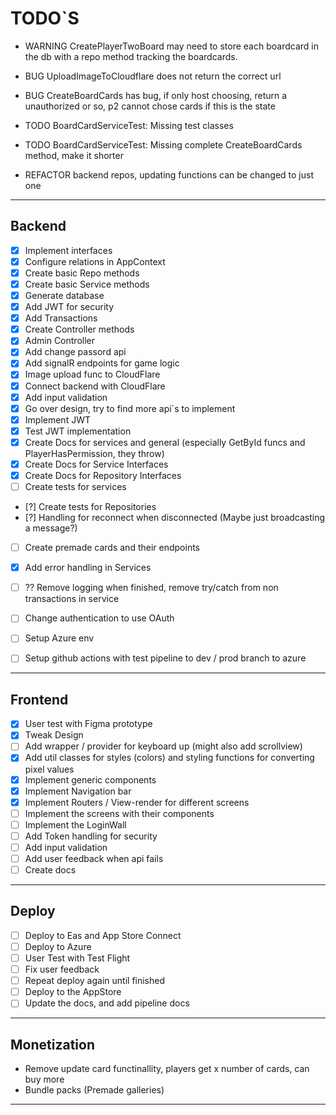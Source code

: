 # TODO`S

- WARNING CreatePlayerTwoBoard may need to store each boardcard in the db with a repo method tracking the boardcards.
- BUG UploadImageToCloudflare does not return the correct url
- BUG CreateBoardCards has bug, if only host choosing, return a unauthorized or so, p2 cannot chose cards if this is the state

- TODO BoardCardServiceTest: Missing test classes
- TODO BoardCardServiceTest: Missing complete CreateBoardCards method, make it shorter

- REFACTOR backend repos, updating functions can be changed to just one

<hr />

## Backend

- [x] Implement interfaces
- [x] Configure relations in AppContext
- [x] Create basic Repo methods
- [x] Create basic Service methods
- [x] Generate database
- [x] Add JWT for security
- [x] Add Transactions
- [x] Create Controller methods
- [x] Admin Controller
- [x] Add change passord api
- [x] Add signalR endpoints for game logic
- [x] Image upload func to CloudFlare
- [x] Connect backend with CloudFlare
- [x] Add input validation
- [x] Go over design, try to find more api´s to implement
- [x] Implement JWT
- [x] Test JWT implementation
- [x] Create Docs for services and general (especially GetById funcs and PlayerHasPermission, they throw)
- [x] Create Docs for Service Interfaces
- [x] Create Docs for Repository Interfaces
- [ ] Create tests for services
- [?] Create tests for Repositories
- [?] Handling for reconnect when disconnected (Maybe just broadcasting a message?)
- [ ] Create premade cards and their endpoints
- [x] Add error handling in Services
- [ ] ?? Remove logging when finished, remove try/catch from non transactions in service

- [ ] Change authentication to use OAuth
- [ ] Setup Azure env
- [ ] Setup github actions with test pipeline to dev / prod branch to azure

<hr />

## Frontend

- [x] User test with Figma prototype
- [x] Tweak Design
- [ ] Add wrapper / provider for keyboard up (might also add scrollview)
- [x] Add util classes for styles (colors) and styling functions for converting pixel values
- [x] Implement generic components
- [x] Implement Navigation bar
- [x] Implement Routers / View-render for different screens
- [ ] Implement the screens with their components
- [ ] Implement the LoginWall
- [ ] Add Token handling for security
- [ ] Add input validation
- [ ] Add user feedback when api fails
- [ ] Create docs

<hr />

## Deploy

- [ ] Deploy to Eas and App Store Connect
- [ ] Deploy to Azure
- [ ] User Test with Test Flight
- [ ] Fix user feedback
- [ ] Repeat deploy again until finished
- [ ] Deploy to the AppStore
- [ ] Update the docs, and add pipeline docs

<hr />

## Monetization

- Remove update card functinallity, players get x number of cards, can buy more
- Bundle packs (Premade galleries)

<hr />
